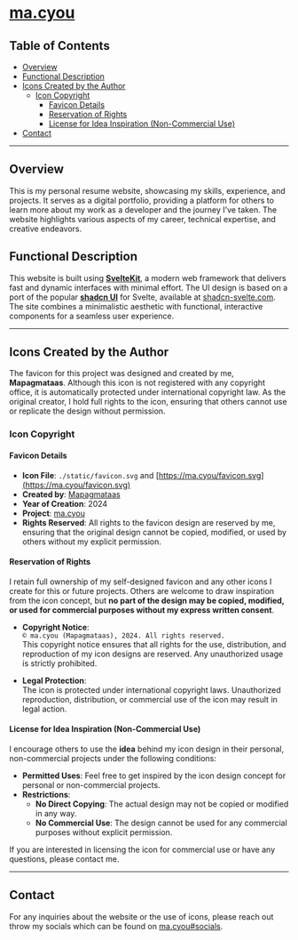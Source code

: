 # [ma.cyou](https://ma.cyou)

## Table of Contents

- [Overview](#overview)
- [Functional Description](#functional-description)
- [Icons Created by the Author](#icons-created-by-the-author)
  - [Icon Copyright](#icon-copyright)
    - [Favicon Details](#favicon-details)
    - [Reservation of Rights](#reservation-of-rights)
    - [License for Idea Inspiration (Non-Commercial Use)](#license-for-idea-inspiration-non-commercial-use)
- [Contact](#contact)

---

## Overview

This is my personal resume website, showcasing my skills, experience, and projects. It serves as a digital portfolio, providing a platform for others to learn more about my work as a developer and the journey I’ve taken. The website highlights various aspects of my career, technical expertise, and creative endeavors.

## Functional Description

This website is built using [**SvelteKit**](https://kit.svelte.dev/), a modern web framework that delivers fast and dynamic interfaces with minimal effort. The UI design is based on a port of the popular [**shadcn UI**](https://ui.shadcn.com/) for Svelte, available at [shadcn-svelte.com](https://www.shadcn-svelte.com). The site combines a minimalistic aesthetic with functional, interactive components for a seamless user experience.

---

## Icons Created by the Author

The favicon for this project was designed and created by me, **Mapagmataas**. Although this icon is not registered with any copyright office, it is automatically protected under international copyright law. As the original creator, I hold full rights to the icon, ensuring that others cannot use or replicate the design without permission.

### Icon Copyright

#### Favicon Details

- **Icon File**: `./static/favicon.svg` and [https://ma.cyou/favicon.svg](https://ma.cyou/favicon.svg)
- **Created by**: [Mapagmataas](https://github.com/mapagmataas1331)
- **Year of Creation**: 2024
- **Project**: [ma.cyou](https://ma.cyou)
- **Rights Reserved**: All rights to the favicon design are reserved by me, ensuring that the original design cannot be copied, modified, or used by others without my explicit permission.

#### Reservation of Rights

I retain full ownership of my self-designed favicon and any other icons I create for this or future projects. Others are welcome to draw inspiration from the icon concept, but **no part of the design may be copied, modified, or used for commercial purposes without my express written consent**.

- **Copyright Notice**:  
  `© ma.cyou (Mapagmataas), 2024. All rights reserved.`  
  This copyright notice ensures that all rights for the use, distribution, and reproduction of my icon designs are reserved. Any unauthorized usage is strictly prohibited.

- **Legal Protection**:  
  The icon is protected under international copyright laws. Unauthorized reproduction, distribution, or commercial use of the icon may result in legal action.

#### License for Idea Inspiration (Non-Commercial Use)

I encourage others to use the **idea** behind my icon design in their personal, non-commercial projects under the following conditions:

- **Permitted Uses**: Feel free to get inspired by the icon design concept for personal or non-commercial projects.
- **Restrictions**:
  - **No Direct Copying**: The actual design may not be copied or modified in any way.
  - **No Commercial Use**: The design cannot be used for any commercial purposes without explicit permission.

If you are interested in licensing the icon for commercial use or have any questions, please contact me.

---

## Contact

For any inquiries about the website or the use of icons, please reach out throw my socials which can be found on [ma.cyou#socials](https://ma.cyou#socials).
